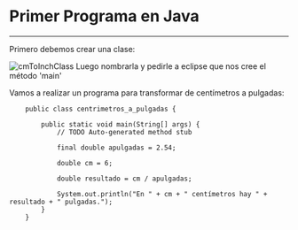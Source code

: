 # Primer Programa en Java

---
Primero debemos crear una clase:

![cmToInchClass](/Apuntes/assets/img/8/cmToInchClass.png)
Luego nombrarla y pedirle a eclipse que nos cree el método 'main'

Vamos a realizar un programa para transformar de centímetros a pulgadas:

        public class centrimetros_a_pulgadas {

            public static void main(String[] args) {
                // TODO Auto-generated method stub

                final double apulgadas = 2.54;

                double cm = 6;

                double resultado = cm / apulgadas;

                System.out.println("En " + cm + " centímetros hay " + resultado + " pulgadas.");
            }
        }
